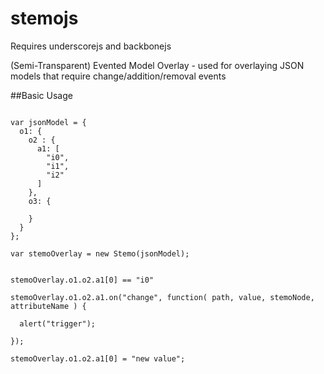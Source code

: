 stemojs
=======

Requires underscorejs and backbonejs    
  
(Semi-Transparent) Evented Model Overlay - used for overlaying JSON models that require change/addition/removal events
  
  
##Basic Usage
```

var jsonModel = {
  o1: {
    o2 : {
      a1: [
        "i0",
        "i1",
        "i2"
      ]
    },
    o3: {
    
    }
  }
};

var stemoOverlay = new Stemo(jsonModel);


stemoOverlay.o1.o2.a1[0] == "i0"

stemoOverlay.o1.o2.a1.on("change", function( path, value, stemoNode, attributeName ) {

  alert("trigger");

});

stemoOverlay.o1.o2.a1[0] = "new value";




```
